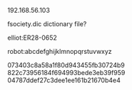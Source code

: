 192.168.56.103


fsociety.dic dictionary file?

elliot:ER28-0652

robot:abcdefghijklmnopqrstuvwxyz

073403c8a58a1f80d943455fb30724b9
822c73956184f694993bede3eb39f959
04787ddef27c3dee1ee161b21670b4e4
